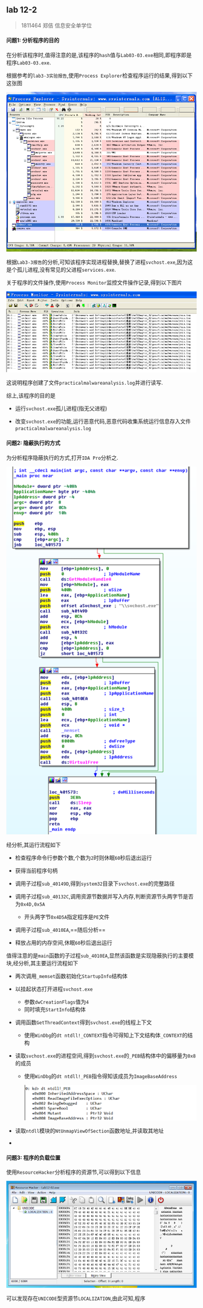 ## lab 12-2

> 1811464 郑佶 信息安全单学位

#### 问题1: 分析程序的目的

在分析该程序时,值得注意的是,该程序的`hash`值与`Lab03-03.exe`相同,即程序即是程序`Lab03-03.exe`.

根据参考的`lab3-3实验报告`,使用`Process Explorer`检查程序运行的结果,得到以下这张图

![](../IMG/LAB3-3-1.png)

根据`Lab3-3报告`的分析,可知该程序实现进程替换,替换了进程`svchost.exe`,因为这是个孤儿进程,没有常见的父进程`services.exe`.

关于程序的文件操作,使用`Process Monitor`监控文件操作记录,得到以下图片

![](../IMG/LAB3-3-3.png)

这说明程序创建了文件`practicalmalwareanalysis.log`并进行读写.

综上,该程序的目的是

- 运行`svchost.exe`孤儿进程(指无父进程)

- 改变`svchost.exe`的功能,运行恶意代码,恶意代码收集系统运行信息存入文件`practicalmalwareanalysis.log`



#### 问题2: 隐蔽执行的方式

为分析程序隐蔽执行的方式,打开`IDA Pro`分析之.

![](../IMG/LAB12-2-2.png)

经分析,其运行流程如下

- 检查程序命令行参数个数,个数为`2`时则休眠`60`秒后退出运行

- 获得当前程序句柄
- 调用子过程`sub_40149D`,得到`system32`目录下`svchost.exe`的完整路径
- 调用子过程`sub_40132C`,调用资源节数据并写入内存,判断资源节头两字节是否为`0x4D,0x5A`
  - 开头两字节`0x4D5A`指定程序是`PE`文件
- 调用子过程`sub_4010EA`,==随后分析==
- 释放占用的内存空间,休眠`60`秒后退出运行

值得注意的是`main`函数的子过程`sub_4010EA`,显然该函数是实现隐蔽执行的主要模块,经分析,其主要运行流程如下

- 两次调用`_memset`函数初始化`StartupInfo`结构体

- 以挂起状态打开进程`svchost.exe`
  - 参数`dwCreationFlags`值为`4`
  - 同时填充`StartInfo`结构体
  
- 调用函数`GetThreadContext`得到`svchost.exe`的线程上下文

  - 使用`WinDbg`的`dt ntdll!_CONTEXT`指令可得知上下文结构体`_CONTEXT`的结构

- 读取`svchost.exe`的进程空间,得到`svchost.exe`的`_PEB`结构体中的偏移量为`0x8`的成员
  - 使用`WinDbg`的`dt ntdll!_PEB`指令得知该成员为`ImageBaseAddress`
  
    ![](../IMG/LAB12-2-3.png)
  
- 读取`ntdll`模块的`NtUnmapViewOfSection`函数地址,并读取其地址

- 



#### 问题3: 程序的负载位置

使用`ResourceHacker`分析程序的资源节,可以得到以下信息

![](../IMG/LAB12-2-1.png)

可以发现存在`UNICODE`型资源节`LOCALIZATION`,由此可知,程序

